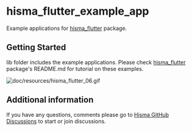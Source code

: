 # hisma_flutter_example_app

Example applications for [hisma_flutter](../../packages/hisma_flutter/) package.

## Getting Started

lib folder includes the example applications.
Please check [hisma_flutter](../../packages/hisma_flutter/) package's README.md for tutorial on these examples.

![doc/resources/hisma_flutter_06.gif](doc/resources/hisma_flutter_06.gif)

## Additional information

If you have any questions, comments please go to [Hisma GitHub Discussions](https://github.com/tamas-p/hisma/discussions) to start or join discussions.
